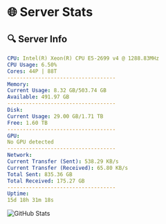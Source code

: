 # 🌐 Server Stats
## 🔍 Server Info
```yaml
CPU: Intel(R) Xeon(R) CPU E5-2699 v4 @ 1288.83MHz
CPU Usage: 6.50%
Cores: 44P | 88T
-----------------------------------
Memory:
Current Usage: 8.32 GB/503.74 GB
Available: 491.97 GB
-----------------------------------
Disk:
Current Usage: 29.00 GB/1.71 TB
Free: 1.60 TB
-----------------------------------
GPU:
No GPU detected
-----------------------------------
Network:
Current Transfer (Sent): 538.29 KB/s
Current Transfer (Received): 65.80 KB/s
Total Sent: 835.36 GB
Total Received: 175.27 GB
-----------------------------------
Uptime:
15d 18h 31m 18s
```
![GitHub Stats](https://img.shields.io/badge/Updated-2025-05-05_11:40:06-blue)